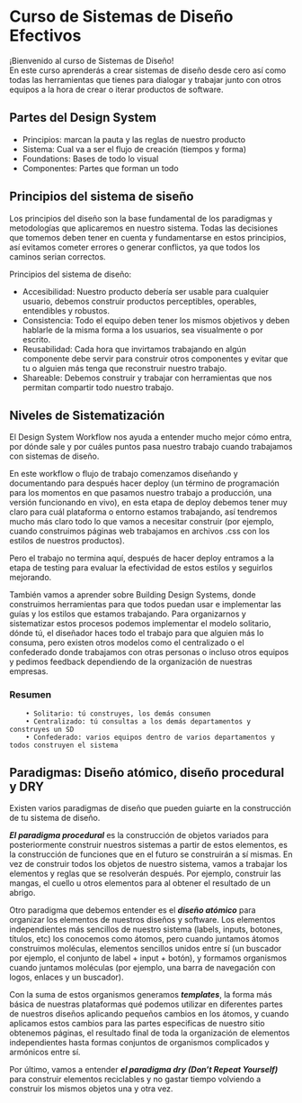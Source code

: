 # Curso de Sistemas de Diseño Efectivos 
¡Bienvenido al curso de Sistemas de Diseño! <br> 
En este curso aprenderás a crear sistemas de diseño desde cero así como todas las herramientas que tienes para dialogar y trabajar junto con otros equipos a la hora de crear o iterar productos de software.

## Partes del Design System

* Principios: marcan la pauta y las reglas de nuestro producto
* Sistema: Cual va a ser el flujo de creación (tiempos y forma)
* Foundations: Bases de todo lo visual
* Componentes: Partes que forman un todo

## Principios del sistema de siseño 

Los principios del diseño son la base fundamental de los paradigmas y metodologías que aplicaremos en nuestro sistema. Todas las decisiones que tomemos deben tener en cuenta y fundamentarse en estos principios, así evitamos cometer errores o generar conflictos, ya que todos los caminos serian correctos.<br>

Principios del sistema de diseño:<br>

* Accesibilidad: Nuestro producto debería ser usable para cualquier usuario, debemos construir productos perceptibles, operables, entendibles y robustos.
* Consistencia: Todo el equipo deben tener los mismos objetivos y deben hablarle de la misma forma a los usuarios, sea visualmente o por escrito.
* Reusabilidad: Cada hora que invirtamos trabajando en algún componente debe servir para construir otros componentes y evitar que tu o alguien más tenga que reconstruir nuestro trabajo.
* Shareable: Debemos construir y trabajar con herramientas que nos permitan compartir todo nuestro trabajo.

## Niveles de Sistematización

El Design System Workflow nos ayuda a entender mucho mejor cómo entra, por dónde sale y por cuáles puntos pasa nuestro trabajo cuando trabajamos con sistemas de diseño.<br>

En este workflow o flujo de trabajo comenzamos diseñando y documentando para después hacer deploy (un término de programación para los momentos en que pasamos nuestro trabajo a producción, una versión funcionando en vivo), en esta etapa de deploy debemos tener muy claro para cuál plataforma o entorno estamos trabajando, así tendremos mucho más claro todo lo que vamos a necesitar construir (por ejemplo, cuando construimos páginas web trabajamos en archivos .css con los estilos de nuestros productos).<br>

Pero el trabajo no termina aquí, después de hacer deploy entramos a la etapa de testing para evaluar la efectividad de estos estilos y seguirlos mejorando.<br>

También vamos a aprender sobre Building Design Systems, donde construimos herramientas para que todos puedan usar e implementar las guías y los estilos que estamos trabajando. Para organizarnos y sistematizar estos procesos podemos implementar el modelo solitario, dónde tú, el diseñador haces todo el trabajo para que alguien más lo consuma, pero existen otros modelos como el centralizado o el confederado donde trabajamos con otras personas o incluso otros equipos y pedimos feedback dependiendo de la organización de nuestras empresas.<br>

### Resumen 
        • Solitario: tú construyes, los demás consumen
        • Centralizado: tú consultas a los demás departamentos y construyes un SD
        • Confederado: varios equipos dentro de varios departamentos y todos construyen el sistema

## Paradigmas: Diseño atómico, diseño procedural y DRY

Existen varios paradigmas de diseño que pueden guiarte en la construcción de tu sistema de diseño.<br>

***El paradigma procedural*** es la construcción de objetos variados para posteriormente construir nuestros sistemas a partir de estos elementos, es la construcción de funciones que en el futuro se construirán a sí mismas. En vez de construir todos los objetos de nuestro sistema, vamos a trabajar los elementos y reglas que se resolverán después. Por ejemplo, construir las mangas, el cuello u otros elementos para al obtener el resultado de un abrigo.<br>

Otro paradigma que debemos entender es el ***diseño atómico*** para organizar los elementos de nuestros diseños y software. Los elementos independientes más sencillos de nuestro sistema (labels, inputs, botones, títulos, etc) los conocemos como átomos, pero cuando juntamos átomos construimos moléculas, elementos sencillos unidos entre sí (un buscador por ejemplo, el conjunto de label + input + botón), y formamos organismos cuando juntamos moléculas (por ejemplo, una barra de navegación con logos, enlaces y un buscador).<br>

Con la suma de estos organismos generamos ***templates***, la forma más básica de nuestras plataformas qué podemos utilizar en diferentes partes de nuestros diseños aplicando pequeños cambios en los átomos, y cuando aplicamos estos cambios para las partes especificas de nuestro sitio obtenemos páginas, el resultado final de toda la organización de elementos independientes hasta formas conjuntos de organismos complicados y armónicos entre sí.<br>

Por último, vamos a entender ***el paradigma dry (Don’t Repeat Yourself)*** para construir elementos reciclables y no gastar tiempo volviendo a construir los mismos objetos una y otra vez.<br>